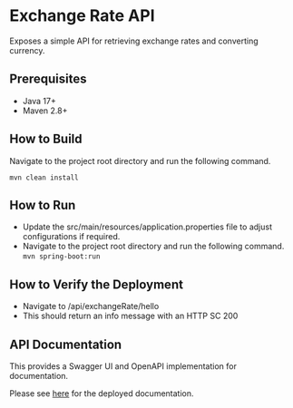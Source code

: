 # Exchange Rate API

Exposes a simple API for retrieving exchange rates and converting currency.

## Prerequisites

- Java 17+
- Maven 2.8+

## How to Build

Navigate to the project root directory and run the following command.

`mvn clean install`

## How to Run

- Update the src/main/resources/application.properties file to adjust configurations if required.
- Navigate to the project root directory and run the following command.
  `mvn spring-boot:run`

## How to Verify the Deployment

- Navigate to <base url>/api/exchangeRate/hello
- This should return an info message with an HTTP SC 200

## API Documentation

This provides a Swagger UI and OpenAPI implementation for documentation.

Please see [here](https://aka-exchange-rate-api.herokuapp.com/api/swagger-ui/index.html) for the deployed documentation.


